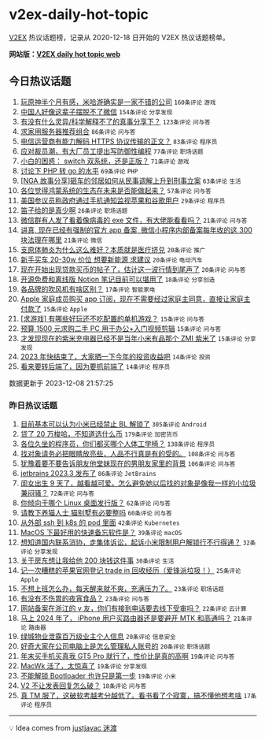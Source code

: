 # v2ex-daily-hot-topic

[V2EX](https://www.v2ex.com/) 热议话题榜，记录从 2020-12-18 日开始的 V2EX 热议话题榜单。

**网站版：[V2EX daily hot topic web](https://boojack.github.io/v2ex-daily-hot-topic-web/)**

## 今日热议话题

<!-- TODAY BEGIN -->

1. [玩原神半个月有感，米哈游确实是一家不错的公司](https://www.v2ex.com/t/998568) `160条评论` `游戏`
1. [中国人好像这辈子摆脱不了微信](https://www.v2ex.com/t/998578) `154条评论` `分享发现`
1. [有没有什么灵异/科学解释不了的真事分享下？](https://www.v2ex.com/t/998674) `123条评论` `问与答`
1. [求家用服务器推荐组合](https://www.v2ex.com/t/998550) `86条评论` `问与答`
1. [电信运营商有能力解码 HTTPS 协议传输的正文？](https://www.v2ex.com/t/998716) `83条评论` `程序员`
1. [应对裁员潮，有大厂员工提出写防御性编程](https://www.v2ex.com/t/998557) `77条评论` `职场话题`
1. [小白的困惑： switch 双系统，还是正版？](https://www.v2ex.com/t/998562) `71条评论` `游戏`
1. [讨论下 PHP 转 go 的水平](https://www.v2ex.com/t/998612) `69条评论` `PHP`
1. [[NGA 故事分享]砸车的邻居如何从民事调解上升到刑事立案](https://www.v2ex.com/t/998693) `63条评论` `生活`
1. [各位觉得鸿蒙系统的生态在未来是否能做起来？](https://www.v2ex.com/t/998683) `57条评论` `问与答`
1. [美国参议员称政府通过手机通知监视苹果和谷歌用户](https://www.v2ex.com/t/998620) `29条评论` `程序员`
1. [笛子给的是真少啊](https://www.v2ex.com/t/998772) `26条评论` `职场话题`
1. [微信群有人发了看着像病毒的 exe 文件，有大佬能看看吗？](https://www.v2ex.com/t/998834) `21条评论` `问与答`
1. [讲真, 现在已经有强制的官方 app 备案, 微信小程序内部备案每年收的这 300 块法理在哪里](https://www.v2ex.com/t/998533) `21条评论` `微信`
1. [支原体肺炎为什么这么难好？本质就是医疗挤兑](https://www.v2ex.com/t/998817) `20条评论` `推广`
1. [新手买车 20-30w 价位 想要新能源 求建议](https://www.v2ex.com/t/998699) `20条评论` `电动汽车`
1. [现在开始出现贷款买币的帖子了，估计这一波行情到尾声了](https://www.v2ex.com/t/998601) `20条评论` `问与答`
1. [开源免费和离线版 Notion 笔记目前可以堪用了](https://www.v2ex.com/t/998543) `18条评论` `分享创造`
1. [各品牌的吹风机有啥区别？](https://www.v2ex.com/t/998546) `17条评论` `智能家电`
1. [Apple 家庭成员购买 app 订阅，现在不需要经过家庭主同意，直接让家庭主付款了](https://www.v2ex.com/t/998790) `15条评论` `Apple`
1. [[求游戏] 有哪些好玩还不吃配置的单机游戏？](https://www.v2ex.com/t/998658) `15条评论` `问与答`
1. [预算 1500 元求购二手 PC 用于办公+入门视频剪辑](https://www.v2ex.com/t/998651) `15条评论` `问与答`
1. [才发现现在的紫米充电器已经不是当年小米有品那个 ZMI 紫米了](https://www.v2ex.com/t/998554) `15条评论` `分享发现`
1. [2023 年快结束了，大家晒一下今年的投资收益吧](https://www.v2ex.com/t/998812) `14条评论` `投资`
1. [看来要转后端了，因为要抓前端了](https://www.v2ex.com/t/998801) `14条评论` `程序员`

数据更新于 2023-12-08 21:57:25

<!-- TODAY END -->

### 昨日热议话题

<!-- YESTERDAY BEGIN -->

1. [目前基本可以认为小米已经禁止 BL 解锁了](https://www.v2ex.com/t/998253) `305条评论` `Android`
1. [贷了 20 万梭哈，不知道选什么币](https://www.v2ex.com/t/998397) `179条评论` `加密货币`
1. [各位久坐的程序员，你们都买哪个人体工学椅？](https://www.v2ex.com/t/998251) `138条评论` `程序员`
1. [找对象请务必把眼睛放亮些，人品不行真是有的受的。](https://www.v2ex.com/t/998333) `108条评论` `问与答`
1. [犹豫着要不要告诉朋友他堂妹现在的男朋友家里的背景](https://www.v2ex.com/t/998257) `106条评论` `问与答`
1. [jetbrains 2023.3 发布了](https://www.v2ex.com/t/998240) `86条评论` `JetBrains`
1. [闺女出生 9 天了，越看越可爱。怎么避免她以后找的对象是像我一样的小垃圾兼闷骚？](https://www.v2ex.com/t/998429) `72条评论` `问与答`
1. [你倾向于哪个 Linux 桌面发行版？](https://www.v2ex.com/t/998407) `62条评论` `问与答`
1. [请教下养猫人士 猫别墅有必要整吗](https://www.v2ex.com/t/998287) `60条评论` `问与答`
1. [从外部 ssh 到 k8s 的 pod 里面](https://www.v2ex.com/t/998329) `42条评论` `Kubernetes`
1. [MacOS 下最好用的快速备忘软件是？](https://www.v2ex.com/t/998230) `39条评论` `macOS`
1. [想知道国内联系消协，走集体诉讼，起诉小米限制用户解锁行不行得通？](https://www.v2ex.com/t/998377) `32条评论` `分享发现`
1. [关于房东想让我给他 200 块钱这件事](https://www.v2ex.com/t/998342) `30条评论` `生活`
1. [记一次糟糕的苹果官网登记 trade in 回收经历（爱锋派垃圾！）](https://www.v2ex.com/t/998414) `25条评论` `Apple`
1. [不想上班怎么办，每天醒来就不爽，充满压力了。](https://www.v2ex.com/t/998328) `23条评论` `职场话题`
1. [有没有不伤胃的夜宵食品？](https://www.v2ex.com/t/998319) `23条评论` `问与答`
1. [网站备案在浙江的 v 友，你们有接到电话要去线下受审吗？](https://www.v2ex.com/t/998420) `22条评论` `云计算`
1. [马上 2024 年了， iPhone 用户买路由器还是要避开 MTK 和高通吗？](https://www.v2ex.com/t/998233) `21条评论` `路由器`
1. [绿城物业泄露百万级业主个人信息](https://www.v2ex.com/t/998354) `20条评论` `信息安全`
1. [好奇大家在公司电脑上是怎么管理私人账号的](https://www.v2ex.com/t/998269) `20条评论` `职场话题`
1. [年末买手机买真我 GT5 Pro 就行了，性价比是真的高啊](https://www.v2ex.com/t/998401) `19条评论` `问与答`
1. [MacWk 活了，太惊喜了](https://www.v2ex.com/t/998411) `19条评论` `分享发现`
1. [不能解锁 Bootloader 也许只是第一步](https://www.v2ex.com/t/998305) `19条评论` `小米`
1. [V2 不让发表回复怎么破？](https://www.v2ex.com/t/998406) `18条评论` `问与答`
1. [真 TM 服了，这破软考越考分越低了。看书看了个寂寞，搞不懂他想考啥](https://www.v2ex.com/t/998302) `17条评论` `程序员`

<!-- YESTERDAY END -->

---

💡 Idea comes from [justjavac 迷渡](https://github.com/justjavac/)

